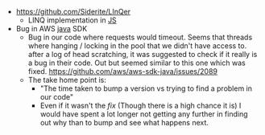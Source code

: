 * https://github.com/Siderite/LInQer 
  * LINQ implementation in [JS](../knowledge/programming/js/js.md)
* Bug in AWS [java](../knowledge/programming/java/java.md) SDK
  * Bug in our code where requests would timeout. Seems that threads where hanging / locking in the pool that we didn't have access to. after a log of head scratching, it was suggested to check if it really is a bug in their code. Out but seemed similar to this one which was fixed. https://github.com/aws/aws-sdk-java/issues/2089
  * The take home point is:
    * "The time taken to bump a version vs trying to find a problem in our code"
    * Even if it wasn't the *fix* (Though there is a high chance it is) I would have spent a lot longer not getting any further in finding out why than to bump and see what happens next.
